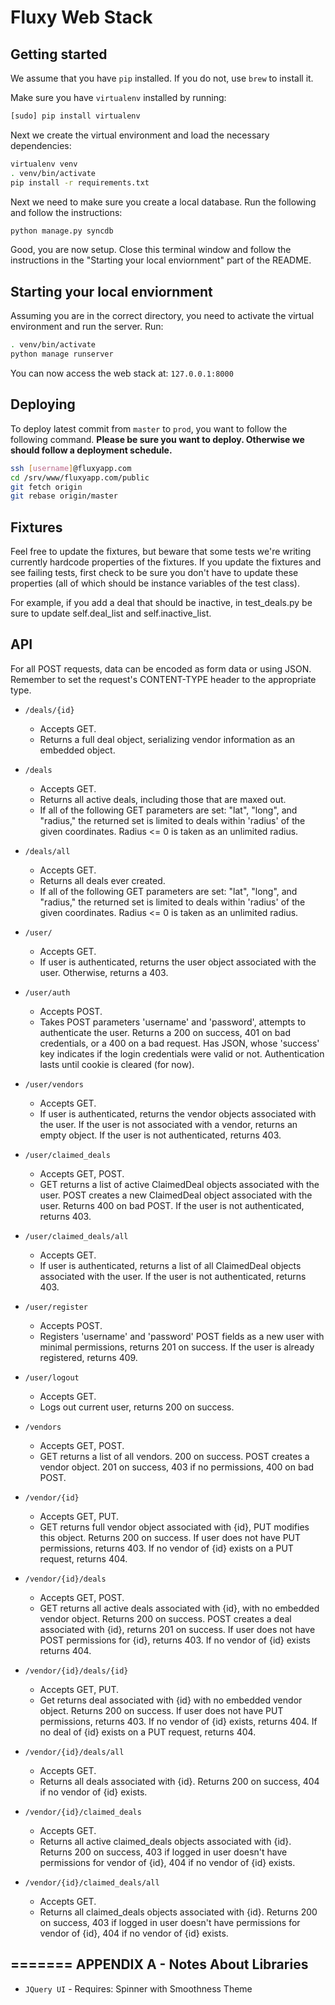 Fluxy Web Stack
===============

Getting started
---------------
We assume that you have ```pip``` installed. If you do not, use ```brew``` to
install it.

Make sure you have ```virtualenv``` installed by running:
```sh
[sudo] pip install virtualenv
```

Next we create the virtual environment and load the necessary dependencies:
```sh
virtualenv venv
. venv/bin/activate
pip install -r requirements.txt
```

Next we need to make sure you create a local database. Run the following and
follow the instructions:
```sh
python manage.py syncdb
```

Good, you are now setup. Close this terminal window and follow the instructions
in the "Starting your local enviornment" part of the README.

Starting your local enviornment
-------------------------------
Assuming you are in the correct directory, you need to activate the virtual
environment and run the server. Run:
```sh
. venv/bin/activate
python manage runserver
```

You can now access the web stack at: ```127.0.0.1:8000```

Deploying
-----------
To deploy latest commit from ```master``` to ```prod```, you want to follow the following command.
**Please be sure you want to deploy. Otherwise we should follow a deployment schedule.**
```sh
ssh [username]@fluxyapp.com
cd /srv/www/fluxyapp.com/public
git fetch origin
git rebase origin/master
```

Fixtures
----------
Feel free to update the fixtures, but beware that some tests we're writing currently hardcode properties of the fixtures. If you update the fixtures and see failing tests, first check to be sure you don't have to update these properties (all of which should be instance variables of the test class).

For example, if you add a deal that should be inactive, in test_deals.py be sure to update self.deal_list and self.inactive_list.

API
-----------
For all POST requests, data can be encoded as form data or using JSON. Remember
to set the request's CONTENT-TYPE header to the appropriate type.

* ``` /deals/{id} ```
  * Accepts GET.
  * Returns a full deal object, serializing vendor information as an embedded object.

* ``` /deals ```
  * Accepts GET.
  * Returns all active deals, including those that are maxed out.
  * If all of the following GET parameters are set: "lat", "long", and "radius," the returned set is limited to deals within 'radius' of the given coordinates. Radius <= 0 is taken as an unlimited radius.

* ``` /deals/all ```
  * Accepts GET.
  * Returns all deals ever created.
  * If all of the following GET parameters are set: "lat", "long", and "radius," the returned set is limited to deals within 'radius' of the given coordinates. Radius <= 0 is taken as an unlimited radius.

* ``` /user/ ```
  * Accepts GET.
  * If user is authenticated, returns the user object associated with the user. Otherwise, returns a 403.

* ``` /user/auth ```
  * Accepts POST.
  * Takes POST parameters 'username' and 'password', attempts to authenticate the user. Returns a 200 on success, 401 on bad credentials, or a 400 on a bad request. Has JSON, whose 'success' key indicates if the login credentials were valid or not. Authentication lasts until cookie is cleared (for now).

* ``` /user/vendors ```
  * Accepts GET.
  * If user is authenticated, returns the vendor objects associated with the user. If the user is not associated with a vendor, returns an empty object. If the user is not authenticated, returns 403.

* ``` /user/claimed_deals ```
  * Accepts GET, POST.
  * GET returns a list of active ClaimedDeal objects associated with the user. POST creates a new ClaimedDeal object associated with the user. Returns 400 on bad POST. If the user is not authenticated, returns 403.

* ``` /user/claimed_deals/all ```
  * Accepts GET.
  * If user is authenticated, returns a list of all ClaimedDeal objects associated with the user. If the user is not authenticated, returns 403.

* ``` /user/register ```
  * Accepts POST.
  * Registers 'username' and 'password' POST fields as a new user with minimal permissions, returns 201 on success. If the user is already registered, returns 409.

* ``` /user/logout ```
  * Accepts GET.
  * Logs out current user, returns 200 on success.

* ``` /vendors ```
  * Accepts GET, POST.
  * GET returns a list of all vendors. 200 on success. POST creates a vendor object. 201 on success, 403 if no permissions, 400 on bad POST.

* ``` /vendor/{id} ```
  * Accepts GET, PUT.
  * GET returns full vendor object associated with {id}, PUT modifies this object. Returns 200 on success. If user does not have PUT permissions, returns 403. If no vendor of {id} exists on a PUT request, returns 404.

* ``` /vendor/{id}/deals ```
  * Accepts GET, POST.
  * GET returns all active deals associated with {id}, with no embedded vendor object. Returns 200 on success. POST creates a deal associated with {id}, returns 201 on success. If user does not have POST permissions for {id}, returns 403. If no vendor of {id} exists returns 404.

* ``` /vendor/{id}/deals/{id} ```
  * Accepts GET, PUT.
  * Get returns deal associated with {id} with no embedded vendor object. Returns 200 on success. If user does not have PUT permissions, returns 403. If no vendor of {id} exists, returns 404. If no deal of {id} exists on a PUT request, returns 404.

* ``` /vendor/{id}/deals/all ```
  * Accepts GET.
  * Returns all deals associated with {id}. Returns 200 on success, 404 if no vendor of {id} exists.

* ``` /vendor/{id}/claimed_deals ```
  * Accepts GET.
  * Returns all active claimed_deals objects associated with {id}. Returns 200 on success, 403 if logged in user doesn't have permissions for vendor of {id}, 404 if no vendor of {id} exists.

* ``` /vendor/{id}/claimed_deals/all ```
  * Accepts GET.
  * Returns all claimed_deals objects associated with {id}. Returns 200 on success, 403 if logged in user doesn't have permissions for vendor of {id}, 404 if no vendor of {id} exists.

=======
APPENDIX A - Notes About Libraries
----------------------------------
* ```JQuery UI``` - Requires: Spinner with Smoothness Theme
